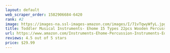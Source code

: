 ```yaml
---
layout: default 
﻿web_scraper_order: 1582906684-6420
rank: #2
image: https://images-na.ssl-images-amazon.com/images/I/71vTqwyWfyL.jpg
title: Toddler Musical Instruments- Ehome 15 Types 22pcs Wooden Percussion Instruments Toy for…
url: https://www.amazon.com/Instruments-Ehome-Percussion-Instruments-Educational/dp/B0777JH8Q9/ref=zg_mw_musical-instruments_2?_encoding=UTF8&psc=1&refRID=8WS11NK2AYWPF8KSMPEX
reviews: 4.5 out of 5 stars
price: $29.99 
---
```

